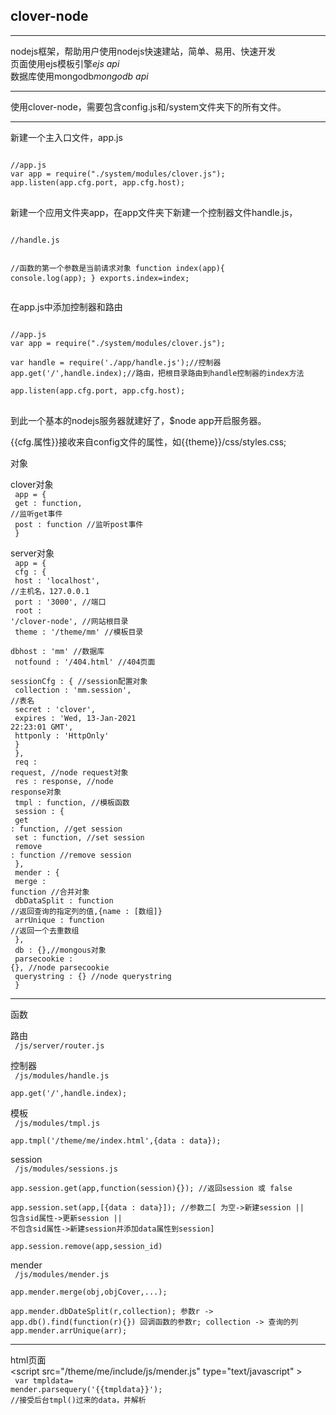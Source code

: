 <h2>clover-node</h2>
<hr>
<p>
nodejs框架，帮助用户使用nodejs快速建站，简单、易用、快速开发<br/>
页面使用ejs模板引擎<a herf='https://github.com/visionmedia/ejs'><i>ejs api</i></a><br/>
数据库使用mongodb<a herf='http://mongodb.github.io/node-mongodb-native/contents.html#node-js-mongodb-driver-manual-contents'><i>mongodb api</i></a>
</p>
<hr>
<p>
使用clover-node，需要包含config.js和/system文件夹下的所有文件。<hr>
新建一个主入口文件，app.js<br/>
<pre>
<code>
//app.js
var app = require("./system/modules/clover.js");
app.listen(app.cfg.port, app.cfg.host);
</code>
</pre>
新建一个应用文件夹app，在app文件夹下新建一个控制器文件handle.js，
<pre>
<code>
//handle.js

//函数的第一个参数是当前请求对象
function index(app){
    console.log(app);
}
exports.index=index;
</code>
</pre>
在app.js中添加控制器和路由
<pre>
<code>
//app.js
var app = require("./system/modules/clover.js");

var handle = require('./app/handle.js');//控制器
app.get('/',handle.index);//路由，把根目录路由到handle控制器的index方法

app.listen(app.cfg.port, app.cfg.host);
</code>
</pre>
到此一个基本的nodejs服务器就建好了，$node app开启服务器。
</p>
{{cfg.属性}}接收来自config文件的属性，如{{theme}}/css/styles.css;

对象

clover对象<br/>
<code>
app = {<br/>
  get : function,  //监听get事件<br/>
  post : function  //监听post事件<br/>
}
</code>

server对象<br/>
<code>
app = {<br/>
  cfg : {<br/>
    host : 'localhost',  //主机名，127.0.0.1<br/>
    port : '3000',    //端口<br/>
    root : '/clover-node',  //网站根目录<br/>
    theme : '/theme/mm'    //模板目录<br/>
    dbhost : 'mm'    //数据库<br/>
    notfound : '/404.html' //404页面<br/>
    sessionCfg : { //session配置对象<br/>
        collection : 'mm.session',  //表名<br/>
        secret : 'clover',  <br/>
        expires : 'Wed, 13-Jan-2021 22:23:01 GMT',<br/>
        httponly : 'HttpOnly'<br/>
        }<br/>
  },<br/>
  req : request,  //node request对象<br/>
  res : response,  //node response对象<br/>
  tmpl : function,  //模板函数<br/>
  session : {<br/>
    get : function,  //get session<br/>
    set : function,  //set session<br/>
    remove : function  //remove session<br/>
  },<br/>
  mender : {<br/>
    merge : function  //合并对象<br/>
    dbDataSplit : function  //返回查询的指定列的值,{name : [数组]}<br/>
    arrUnique : function  //返回一个去重数组<br/>
  },<br/>
  db : {},//mongous对象<br/>
  parsecookie : {},  //node parsecookie<br/>
  querystring : {}  //node querystring<br/>
}
</code>


<hr>



函数

路由<br/>
<code>
/js/server/router.js
</code>

控制器<br/>
<code>
/js/modules/handle.js<br/>
app.get('/',handle.index);
</code>

模板<br/>
<code>
/js/modules/tmpl.js<br/>
app.tmpl('/theme/me/index.html',{data : data});
</code>

session<br/>
<code>
/js/modules/sessions.js<br/>
app.session.get(app,function(session){});  //返回session 或 false<br/>
app.session.set(app,[{data : data}]);  //参数二[ 为空->新建session || 包含sid属性->更新session || 不包含sid属性->新建session并添加data属性到session]<br/>
app.session.remove(app,session_id)
</code>

mender<br/>
<code>
/js/modules/mender.js<br/>
app.mender.merge(obj,objCover,...);  <br/>
app.mender.dbDateSplit(r,collection);  参数r -> app.db().find(function(r){}) 回调函数的参数r; collection -> 查询的列
app.mender.arrUnique(arr);
</code>
<hr>


html页面<br/>
\<script src="/theme/me/include/js/mender.js" type="text/javascript" ></script><br/>
<code>
var tmpldata= mender.parsequery('{{tmpldata}}');  //接受后台tmpl()过来的data，并解析<br/>
</code>